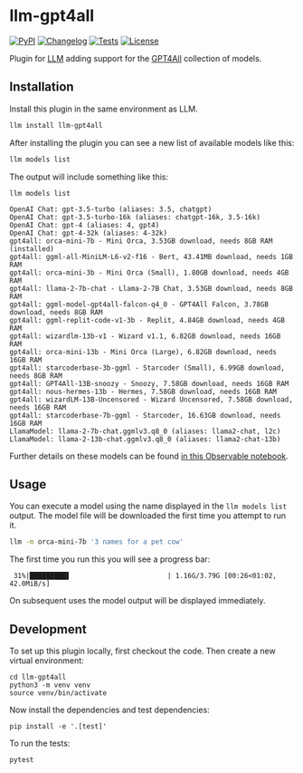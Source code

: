 # llm-gpt4all

[![PyPI](https://img.shields.io/pypi/v/llm-gpt4all.svg)](https://pypi.org/project/llm-gpt4all/)
[![Changelog](https://img.shields.io/github/v/release/simonw/llm-gpt4all?include_prereleases&label=changelog)](https://github.com/simonw/llm-gpt4all/releases)
[![Tests](https://github.com/simonw/llm-gpt4all/workflows/Test/badge.svg)](https://github.com/simonw/llm-gpt4all/actions?query=workflow%3ATest)
[![License](https://img.shields.io/badge/license-Apache%202.0-blue.svg)](https://github.com/simonw/llm-gpt4all/blob/main/LICENSE)

Plugin for [LLM](https://llm.datasette.io/) adding support for the [GPT4All](https://gpt4all.io/) collection of models.

## Installation

Install this plugin in the same environment as LLM.
```bash
llm install llm-gpt4all
```
After installing the plugin you can see a new list of available models like this:

```bash
llm models list
```
The output will include something like this:
```shell
llm models list

OpenAI Chat: gpt-3.5-turbo (aliases: 3.5, chatgpt)
OpenAI Chat: gpt-3.5-turbo-16k (aliases: chatgpt-16k, 3.5-16k)
OpenAI Chat: gpt-4 (aliases: 4, gpt4)
OpenAI Chat: gpt-4-32k (aliases: 4-32k)
gpt4all: orca-mini-7b - Mini Orca, 3.53GB download, needs 8GB RAM (installed)
gpt4all: ggml-all-MiniLM-L6-v2-f16 - Bert, 43.41MB download, needs 1GB RAM
gpt4all: orca-mini-3b - Mini Orca (Small), 1.80GB download, needs 4GB RAM
gpt4all: llama-2-7b-chat - Llama-2-7B Chat, 3.53GB download, needs 8GB RAM
gpt4all: ggml-model-gpt4all-falcon-q4_0 - GPT4All Falcon, 3.78GB download, needs 8GB RAM
gpt4all: ggml-replit-code-v1-3b - Replit, 4.84GB download, needs 4GB RAM
gpt4all: wizardlm-13b-v1 - Wizard v1.1, 6.82GB download, needs 16GB RAM
gpt4all: orca-mini-13b - Mini Orca (Large), 6.82GB download, needs 16GB RAM
gpt4all: starcoderbase-3b-ggml - Starcoder (Small), 6.99GB download, needs 8GB RAM
gpt4all: GPT4All-13B-snoozy - Snoozy, 7.58GB download, needs 16GB RAM
gpt4all: nous-hermes-13b - Hermes, 7.58GB download, needs 16GB RAM
gpt4all: wizardLM-13B-Uncensored - Wizard Uncensored, 7.58GB download, needs 16GB RAM
gpt4all: starcoderbase-7b-ggml - Starcoder, 16.63GB download, needs 16GB RAM
LlamaModel: llama-2-7b-chat.ggmlv3.q8_0 (aliases: llama2-chat, l2c)
LlamaModel: llama-2-13b-chat.ggmlv3.q8_0 (aliases: llama2-chat-13b)
```
Further details on these models can be found [in this Observable notebook](https://observablehq.com/@simonw/gpt4all-models).

## Usage

You can execute a model using the name displayed in the `llm models list` output. The model file will be downloaded the first time you attempt to run it.

```bash
llm -m orca-mini-7b '3 names for a pet cow'
```
The first time you run this you will see a progress bar:
```
 31%|█████████▋                        | 1.16G/3.79G [00:26<01:02, 42.0MiB/s]
```
On subsequent uses the model output will be displayed immediately.

## Development

To set up this plugin locally, first checkout the code. Then create a new virtual environment:

    cd llm-gpt4all
    python3 -m venv venv
    source venv/bin/activate

Now install the dependencies and test dependencies:

    pip install -e '.[test]'

To run the tests:

    pytest
